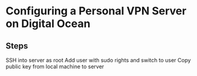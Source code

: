 # Configuring a Personal VPN Server on Digital Ocean

## Steps
SSH into server as root
Add user with sudo rights and switch to user
Copy public key from local machine to server